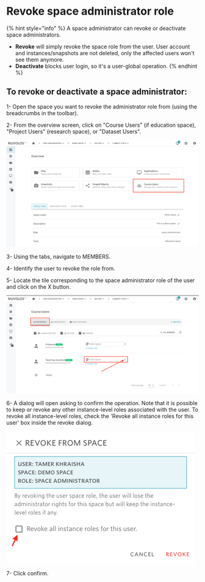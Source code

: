 # Revoke space administrator role

{% hint style="info" %}
A space administrator can revoke or deactivate space administrators.

* **Revoke** will simply revoke the space role from the user. User account and instances/snapshots are not deleted, only the affected users won't see them anymore.
* **Deactivate** blocks user login, so it's a user-global operation.
{% endhint %}

## To revoke or deactivate a space administrator:

1- Open the space you want to revoke the administrator role from \(using the breadcrumbs in the toolbar\).

2- From the overview screen, click on "Course Users" \(if education space\), "Project Users" \(research space\), or "Dataset Users".

![](../../.gitbook/assets/screen-shot-2020-05-22-at-1.35.55-pm%20%281%29.png)

3- Using the tabs, navigate to MEMBERS.

4- Identify the user to revoke the role from.

5- Locate the tile corresponding to the space administrator role of the user and click on the X button.

 

![](../../.gitbook/assets/screen-shot-2020-05-22-at-1.14.32-pm.png)

6- A dialog will open asking to confirm the operation. Note that it is possible to keep or revoke any other instance-level roles associated with the user. To revoke all instance-level roles, check the 'Revoke all instance roles for this user' box inside the revoke dialog.

![](../../.gitbook/assets/screen-shot-2020-05-22-at-2.59.11-pm.png)

7- Click confirm.


